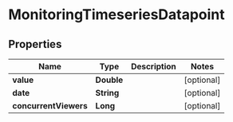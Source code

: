 

# MonitoringTimeseriesDatapoint

## Properties

Name | Type | Description | Notes
------------ | ------------- | ------------- | -------------
**value** | **Double** |  |  [optional]
**date** | **String** |  |  [optional]
**concurrentViewers** | **Long** |  |  [optional]



